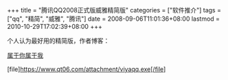 +++
title = "腾讯QQ2008正式版威雅精简版"
categories = ["软件推介"]
tags = ["qq", "精简", "威雅", "腾讯"]
date = 2008-09-06T11:01:36+08:00
lastmod = 2010-10-29T17:02:39+08:00
+++



个人认为最好用的精简版，作者博客：

<a href="http://www.viyazone.cn" target="_blank">属于你属于我</a>

[file]https://www.qt06.com/attachment/viyaqq.exe[/file]